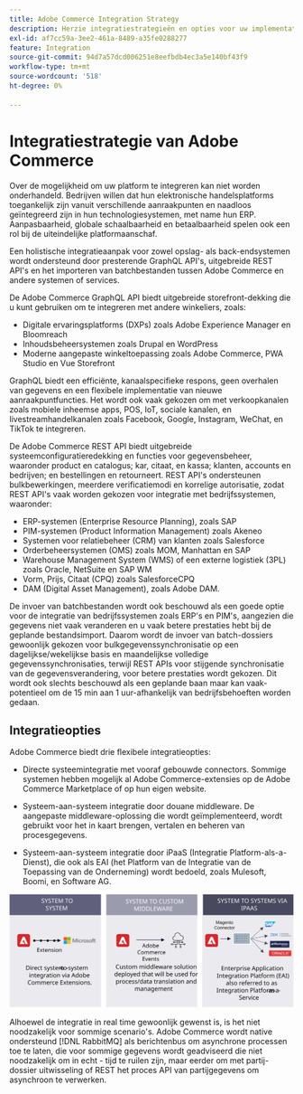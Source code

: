 ```yaml
---
title: Adobe Commerce Integration Strategy
description: Herzie integratiestrategieën en opties voor uw implementatie van Adobe Commerce.
exl-id: af7cc59a-3ee2-461a-8489-a35fe0288277
feature: Integration
source-git-commit: 94d7a57dcd006251e8eefbdb4ec3a5e140bf43f9
workflow-type: tm+mt
source-wordcount: '518'
ht-degree: 0%

---
```


# Integratiestrategie van Adobe Commerce

Over de mogelijkheid om uw platform te integreren kan niet worden onderhandeld. Bedrijven willen dat hun elektronische handelsplatforms toegankelijk zijn vanuit verschillende aanraakpunten en naadloos geïntegreerd zijn in hun technologiesystemen, met name hun ERP. Aanpasbaarheid, globale schaalbaarheid en betaalbaarheid spelen ook een rol bij de uiteindelijke platformaanschaf.

Een holistische integratieaanpak voor zowel opslag- als back-endsystemen wordt ondersteund door presterende GraphQL API&#39;s, uitgebreide REST API&#39;s en het importeren van batchbestanden tussen Adobe Commerce en andere systemen of services.

De Adobe Commerce GraphQL API biedt uitgebreide storefront-dekking die u kunt gebruiken om te integreren met andere winkeliers, zoals:

- Digitale ervaringsplatforms (DXPs) zoals Adobe Experience Manager en Bloomreach
- Inhoudsbeheersystemen zoals Drupal en WordPress
- Moderne aangepaste winkeltoepassing zoals Adobe Commerce, PWA Studio en Vue Storefront

GraphQL biedt een efficiënte, kanaalspecifieke respons, geen overhalen van gegevens en een flexibele implementatie van nieuwe aanraakpuntfuncties. Het wordt ook vaak gekozen om met verkoopkanalen zoals mobiele inheemse apps, POS, IoT, sociale kanalen, en livestreamhandelkanalen zoals Facebook, Google, Instagram, WeChat, en TikTok te integreren.

De Adobe Commerce REST API biedt uitgebreide systeemconfiguratieredekking en functies voor gegevensbeheer, waaronder product en catalogus; kar, citaat, en kassa; klanten, accounts en bedrijven; en bestellingen en retourneert. REST API&#39;s ondersteunen bulkbewerkingen, meerdere verificatiemodi en korrelige autorisatie, zodat REST API&#39;s vaak worden gekozen voor integratie met bedrijfssystemen, waaronder:

- ERP-systemen (Enterprise Resource Planning), zoals SAP
- PIM-systemen (Product Information Management) zoals Akeneo
- Systemen voor relatiebeheer (CRM) van klanten zoals Salesforce
- Orderbeheersystemen (OMS) zoals MOM, Manhattan en SAP
- Warehouse Management System (WMS) of een externe logistiek (3PL) zoals Oracle, NetSuite en SAP WM
- Vorm, Prijs, Citaat (CPQ) zoals SalesforceCPQ
- DAM (Digital Asset Management), zoals Adobe DAM.

De invoer van batchbestanden wordt ook beschouwd als een goede optie voor de integratie van bedrijfssystemen zoals ERP&#39;s en PIM&#39;s, aangezien die gegevens niet vaak veranderen en u vaak betere prestaties hebt bij de geplande bestandsimport. Daarom wordt de invoer van batch-dossiers gewoonlijk gekozen voor bulkgegevenssynchronisatie op een dagelijkse/wekelijkse basis en maandelijkse volledige gegevenssynchronisaties, terwijl REST APIs voor stijgende synchronisatie van de gegevensverandering, voor betere prestaties wordt gekozen. Dit wordt ook slechts beschouwd als een geplande baan maar kan vaak-potentieel om de 15 min aan 1 uur-afhankelijk van bedrijfsbehoeften worden gedaan.

## Integratieopties

Adobe Commerce biedt drie flexibele integratieopties:

- Directe systeemintegratie met vooraf gebouwde connectors. Sommige systemen hebben mogelijk al Adobe Commerce-extensies op de Adobe Commerce Marketplace of op hun eigen website.

- Systeem-aan-systeem integratie door douane middleware. De aangepaste middleware-oplossing die wordt geïmplementeerd, wordt gebruikt voor het in kaart brengen, vertalen en beheren van procesgegevens.

- Systeem-aan-systeem integratie door iPaaS (Integratie Platform-als-a-Dienst), die ook als EAI (het Platform van de Integratie van de Toepassing van de Onderneming) wordt bedoeld, zoals Mulesoft, Boomi, en Software AG.

![Adobe Commerce-integratieopties](../../assets/playbooks/integration-options.svg)

Alhoewel de integratie in real time gewoonlijk gewenst is, is het niet noodzakelijk voor sommige scenario&#39;s. Adobe Commerce wordt native ondersteund [!DNL RabbitMQ] als berichtenbus om asynchrone processen toe te laten, die voor sommige gegevens wordt geadviseerd die niet noodzakelijk om in echt - tijd te ruilen zijn, maar eerder om met partij-dossier uitwisseling of REST het proces API van partijgegevens om asynchroon te verwerken.
